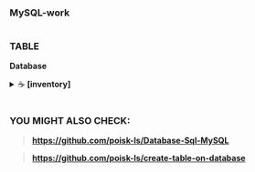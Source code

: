 ### MySQL-work
#
### TABLE

**Database**

<details>
    <summary>&#9749 <b>[inventory]</b></summary><br/>

<p><img src="https://github.com/poisk-ls/MySQL-work/blob/master/assets/table%20%5Binventory%5D/inventory%201.jpg" width="90%"/><img src="https://github.com/poisk-ls/MySQL-work/blob/master/assets/table%20%5Binventory%5D/inventory%202.jpg" width="90%"/></p>


</details>







#

### YOU MIGHT ALSO CHECK:

>**https://github.com/poisk-ls/Database-Sql-MySQL**

>**https://github.com/poisk-ls/create-table-on-database**


